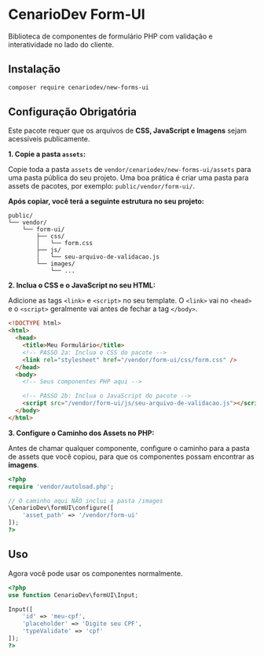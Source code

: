 # CenarioDev Form-UI

Biblioteca de componentes de formulário PHP com validação e interatividade no lado do cliente.

## Instalação

```bash
composer require cenariodev/new-forms-ui
```

## Configuração Obrigatória

Este pacote requer que os arquivos de **CSS, JavaScript e Imagens** sejam acessíveis publicamente.

**1. Copie a pasta `assets`:**

Copie toda a pasta `assets` de `vendor/cenariodev/new-forms-ui/assets` para uma pasta pública do seu projeto. Uma boa prática é criar uma pasta para assets de pacotes, por exemplo: `public/vendor/form-ui/`.

**Após copiar, você terá a seguinte estrutura no seu projeto:**

```
public/
└── vendor/
    └── form-ui/
        ├── css/
        │   └── form.css
        ├── js/
        │   └── seu-arquivo-de-validacao.js
        └── images/
            └── ...
```

**2. Inclua o CSS e o JavaScript no seu HTML:**

Adicione as tags `<link>` e `<script>` no seu template. O `<link>` vai no `<head>` e o `<script>` geralmente vai antes de fechar a tag `</body>`.

```html
<!DOCTYPE html>
<html>
  <head>
    <title>Meu Formulário</title>
    <!-- PASSO 2a: Inclua o CSS do pacote -->
    <link rel="stylesheet" href="/vendor/form-ui/css/form.css" />
  </head>
  <body>
    <!-- Seus componentes PHP aqui -->

    <!-- PASSO 2b: Inclua o JavaScript do pacote -->
    <script src="/vendor/form-ui/js/seu-arquivo-de-validacao.js"></script>
  </body>
</html>
```

**3. Configure o Caminho dos Assets no PHP:**

Antes de chamar qualquer componente, configure o caminho para a pasta de assets que você copiou, para que os componentes possam encontrar as **imagens**.

```php
<?php
require 'vendor/autoload.php';

// O caminho aqui NÃO inclui a pasta /images
\CenarioDev\formUI\configure([
    'asset_path' => '/vendor/form-ui'
]);
?>
```

## Uso

Agora você pode usar os componentes normalmente.

```php
<?php
use function CenarioDev\formUI\Input;

Input([
    'id' => 'meu-cpf',
    'placeholder' => 'Digite seu CPF',
    'typeValidate' => 'cpf'
]);
?>
```
